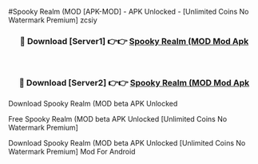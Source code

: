 #Spooky Realm (MOD [APK-MOD] - APK Unlocked - [Unlimited Coins No Watermark Premium] zcsiy



<div align="center">

<h3>🔴 Download [Server1] 👉👉 <a href="https://momento.my/?title=Spooky_Realm_(MOD">Spooky Realm (MOD Mod Apk</a></h3><br>

<h3>🔴 Download [Server2] 👉👉 <a href="https://momento.my/?title=Spooky_Realm_(MOD">Spooky Realm (MOD Mod Apk</a></h3>
</div>



Download Spooky Realm (MOD beta APK Unlocked

Free Spooky Realm (MOD beta APK Unlocked [Unlimited Coins No Watermark Premium]

Download Spooky Realm (MOD beta APK Unlocked [Unlimited Coins No Watermark Premium] Mod For Android
